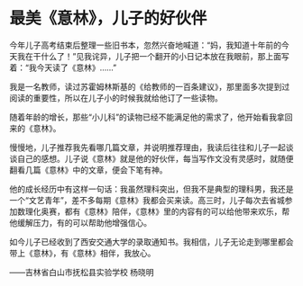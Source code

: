 # 最美《意林》，儿子的好伙伴

今年儿子高考结束后整理一些旧书本，忽然兴奋地喊道：“妈，我知道十年前的今天我在干什么了！”见我诧异，儿子把一个翻开的小日记本放在我眼前，那上面写着：“我今天读了《意林》……” 

我是一名教师，读过苏霍姆林斯基的《给教师的一百条建议》，那里面多次提到过阅读的重要性，所以在儿子小的时候我就给他订了一些读物。 

随着年龄的增长，那些“小儿科”的读物已经不能满足他的需求了，他开始看我拿回来的《意林》。 

慢慢地，儿子推荐我先看哪几篇文章，并说明推荐理由，我读后往往和儿子一起谈谈自己的感想。儿子说《意林》就是他的好伙伴，每当写作文没有灵感时，就随便翻看几篇《意林》中的文章，便会下笔有神。 

他的成长经历中有这样一句话：我虽然理科突出，但我不是典型的理科男，我还是一个“文艺青年”，差不多每期《意林》我都会买来读。高三时，儿子每次去省城参加数理化奥赛，都有《意林》陪伴，《意林》里的内容有的可以给他带来欢乐，帮他缓解压力，有的可以帮助他增强信心。 

如今儿子已经收到了西安交通大学的录取通知书。我相信，儿子无论走到哪里都会带上《意林》，有《意林》相伴，我放心。 

——吉林省白山市抚松县实验学校 杨晓明